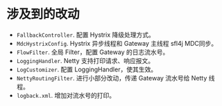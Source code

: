 # 涉及到的改动

- `FallbackController`. 配置 Hystrix 降级处理方式。
- `MdcHystrixConfig`. Hystrix 异步线程和 Gateway 主线程 sfl4j MDC同步。
- `FlowFilter`. 全局 Filter，配置 Gateway 的日志流水号。
- `LoggingHandler`. Netty 支持打印请求、响应报文。
- `LogCustomizer`. 配置 LoggingHandler，使其生效。
- `NettyRoutingFilter`. 进行小部分改动，传递 Gateway 流水号给 Netty 线程。
- `logback.xml`. 增加对流水号的打印。
